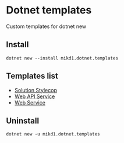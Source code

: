 # Dotnet templates

Custom templates for dotnet new

## Install

```
dotnet new --install mikd1.dotnet.templates
```

## Templates list

* [Solution Stylecop](templates/SlnStylecop/README.md)
* [Web API Service](templates/WebApiService/README.md)
* [Web Service](templates/WebService/README.md)

## Uninstall

```
dotnet new -u mikd1.dotnet.templates
```
